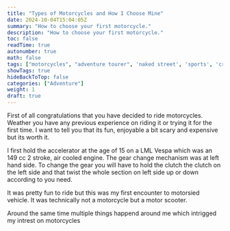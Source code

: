 ```yaml
---
title: "Types of Motorcycles and How I Choose Mine"
date: 2024-10-04T15:04:05Z
summary: "How to choose your first motorcycle."
description: "How to choose your first motorcycle."
toc: false
readTime: true
autonumber: true
math: false
tags: ["motorcycles", "adventure tourer", 'naked street', 'sports', 'cruisers']
showTags: true
hideBackToTop: false
categories: ["Adventure"]
weight: 1
draft: true
---
```


First of all congratulations that you have decided to ride motorcycles.
Weather you have any previous experience on riding it or trying it for the first time.
I want to tell you that its fun, enjoyable a bit scary and expensive but its worth it.

I first hold the accelerator at the age of 15 on a LML Vespa which was an 149 cc 2 stroke, air cooled engine.
The gear change mechanism was at left hand side. To change the gear you will have to hold the clutch the clutch on the left
side and that twist the whole section on left side up or down according to you need.

It was pretty fun to ride but this was my first encounter to motorsied vehicle. It was technically not a motorcycle but
a motor scooter. 

Around the same time multiple things happend around me which intrigged my intrest on motorcycles 